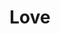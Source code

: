 ---
pid: LLP103
title: Love
location_transcription: 
zipcode: 
outside_phl: 
neighborhood: 
age: 
age_range: 
instagram: 
image_file_name: LLP_10.jpg
proposal_transcription: Love Statue
topic: Art,Love
topic_summary: 0, 0
type: Sculpture Statue
keywords_other: 
credit: 
image_labels: 
twitter: 
facebook: 
permalink: "/monuments/llp103/"
layout: item-page
---